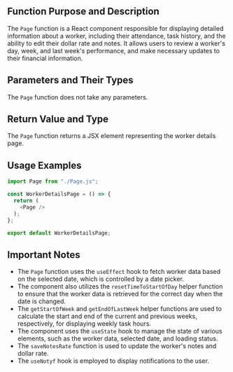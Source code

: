 ## Function Purpose and Description

The `Page` function is a React component responsible for displaying detailed information about a worker, including their attendance, task history, and the ability to edit their dollar rate and notes. It allows users to review a worker's day, week, and last week's performance, and make necessary updates to their financial information.

## Parameters and Their Types

The `Page` function does not take any parameters.

## Return Value and Type

The `Page` function returns a JSX element representing the worker details page.

## Usage Examples

```javascript
import Page from "./Page.js";

const WorkerDetailsPage = () => {
  return (
    <Page />
  );
};

export default WorkerDetailsPage;
```

## Important Notes

* The `Page` function uses the `useEffect` hook to fetch worker data based on the selected date, which is controlled by a date picker.
* The component also utilizes the `resetTimeToStartOfDay` helper function to ensure that the worker data is retrieved for the correct day when the date is changed.
* The `getStartOfWeek` and `getEndOfLastWeek` helper functions are used to calculate the start and end of the current and previous weeks, respectively, for displaying weekly task hours.
* The component uses the `useState` hook to manage the state of various elements, such as the worker data, selected date, and loading status.
* The `saveNotesRate` function is used to update the worker's notes and dollar rate.
* The `useNotyf` hook is employed to display notifications to the user.